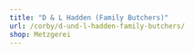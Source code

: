 ```yaml
---
title: "D & L Hadden (Family Butchers)"
url: /corby/d-und-l-hadden-family-butchers/
shop: Metzgerei
---
```

